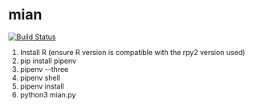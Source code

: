 # mian

[![Build Status](https://travis-ci.org/tbj128/mian.svg?branch=master)](https://travis-ci.org/tbj128/mian)

1) Install R (ensure R version is compatible with the rpy2 version used)
2) pip install pipenv
3) pipenv --three
4) pipenv shell
5) pipenv install
6) python3 mian.py
